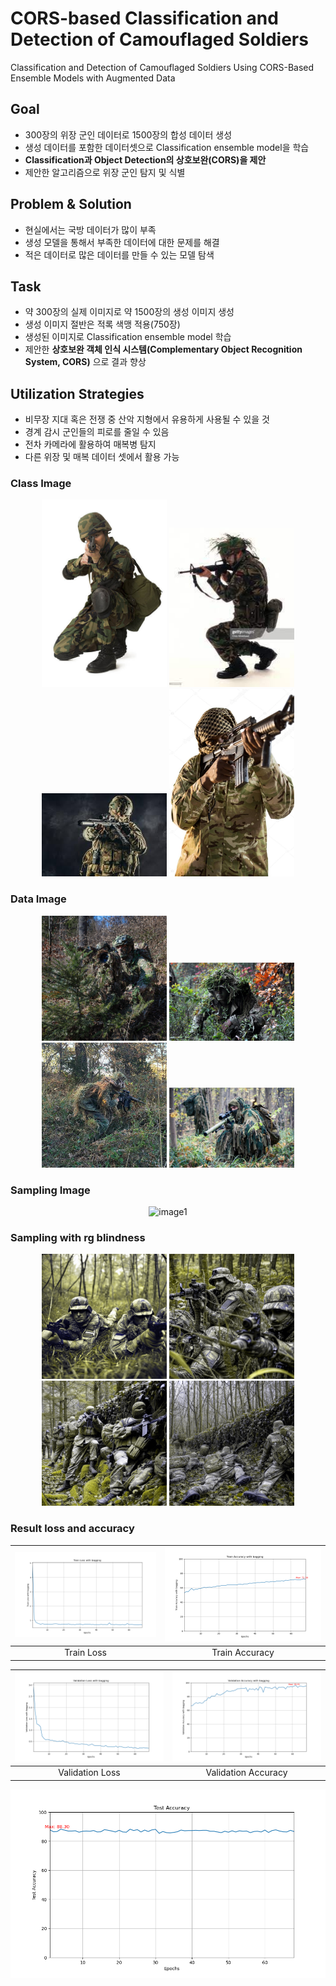 # CORS-based Classification and Detection of Camouflaged Soldiers
Classification and Detection of Camouflaged Soldiers Using CORS-Based Ensemble Models with Augmented Data

## Goal
- 300장의 위장 군인 데이터로 1500장의 합성 데이터 생성
- 생성 데이터를 포함한 데이터셋으로 Classification ensemble model을 학습
- **Classification과 Object Detection의 상호보완(CORS)을 제안**
- 제안한 알고리즘으로 위장 군인 탐지 및 식별

## Problem & Solution
- 현실에서는 국방 데이터가 많이 부족
- 생성 모델을 통해서 부족한 데이터에 대한 문제를 해결
- 적은 데이터로 많은 데이터를 만들 수 있는 모델 탐색

## Task
- 약 300장의 실제 이미지로 약 1500장의 생성 이미지 생성
- 생성 이미지 절반은 적록 색맹 적용(750장)
- 생성된 이미지로 Classification ensemble model 학습
- 제안한 **상호보완 객체 인식 시스템(Complementary Object Recognition System, CORS)** 으로 결과 향상

## Utilization Strategies
- 비무장 지대 혹은 전쟁 중 산악 지형에서 유용하게 사용될 수 있을 것
- 경계 감시 군인들의 피로를 줄일 수 있음
- 전차 카메라에 활용하여 매복병 탐지
- 다른 위장 및 매복 데이터 셋에서 활용 가능


### Class Image
<p align="center">
  <img src="./img/class_dir/105.png" alt="image1" width="200"/>
  <img src="./img/class_dir/106.png" alt="image2" width="200"/>
  <img src="./img/class_dir/109.png" alt="image3" width="200"/>
  <img src="./img/class_dir/111.png" alt="image4" width="200"/>
</p>

### Data Image
<p align="center">
  <img src="./img/data_dir/train1/image183.jpg" alt="image1" width="200"/>
  <img src="./img/data_dir/train1/image28.jpg" alt="image2" width="200"/>
  <img src="./img/data_dir/train1/image49.jpg" alt="image3" width="200"/>
  <img src="./img/data_dir/train1/image54.jpg" alt="image4" width="200"/>
</p>

### Sampling Image
<p align="center">
  <img src="./img/sampling/sample.png" alt="image1"/>
</p>


### Sampling with rg blindness
<p align="center">
  <img src="./img/sampling_with_rg_blindness/sample_8_102.png" alt="image1" width="200"/>
  <img src="./img/sampling_with_rg_blindness/sample_8_107.png" alt="image2" width="200"/>
  <img src="./img/sampling_with_rg_blindness/sample_8_46.png" alt="image3" width="200"/>
  <img src="./img/sampling_with_rg_blindness/sample_8_48.png" alt="image4" width="200"/>
</p>

### Result loss and accuracy
| ![image1](./img/result/Train_Loss_with_bagging.png) | ![image2](./img/result/Train_Accuracy_with_bagging.png) |
|:----------------------------------------------:|:--------------------------------------------------:|
| Train Loss                                      | Train Accuracy                                     |

| ![image3](./img/result/Validation_Loss_with_bagging.png) | ![image4](./img/result/Validation_Accuracy_with_bagging.png) |
|:----------------------------------------------------:|:---------------------------------------------------------:|
| Validation Loss                                      | Validation Accuracy                                        |

<img src="./img/result/Test_Accuracy.png" alt="image5"/>



